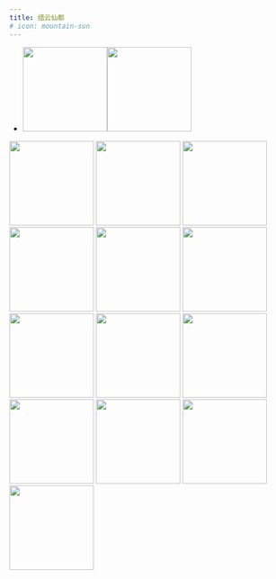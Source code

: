 ```yaml
---
title: 缙云仙都
# icon: mountain-sun
---
```


- <img src="/life_file/journey/jinyunxiandu/jinyunxiandu001.jpeg" width="150" height="150"/><img src="/life_file/journey/jinyunxiandu/jinyunxiandu002.jpeg" width="150" height="150" /> 
<img src="/life_file/journey/jinyunxiandu/jinyunxiandu003.jpeg" width="150" height="150" />
<img src="/life_file/journey/jinyunxiandu/jinyunxiandu004.jpeg" width="150" height="150" />
<img src="/life_file/journey/jinyunxiandu/jinyunxiandu005.jpeg" width="150" height="150" />
<img src="/life_file/journey/jinyunxiandu/jinyunxiandu006.jpeg" width="150" height="150" />
<img src="/life_file/journey/jinyunxiandu/jinyunxiandu007.jpeg" width="150" height="150" />
<img src="/life_file/journey/jinyunxiandu/jinyunxiandu008.jpeg" width="150" height="150" />
<img src="/life_file/journey/jinyunxiandu/jinyunxiandu009.jpeg" width="150" height="150" />
<img src="/life_file/journey/jinyunxiandu/jinyunxiandu010.jpeg" width="150" height="150" />
<img src="/life_file/journey/jinyunxiandu/jinyunxiandu011.jpeg" width="150" height="150" />
<img src="/life_file/journey/jinyunxiandu/jinyunxiandu012.jpeg" width="150" height="150" />
<img src="/life_file/journey/jinyunxiandu/jinyunxiandu013.jpeg" width="150" height="150" />
<img src="/life_file/journey/jinyunxiandu/jinyunxiandu014.jpeg" width="150" height="150" />
<img src="/life_file/journey/jinyunxiandu/jinyunxiandu015.jpeg" width="150" height="150" />